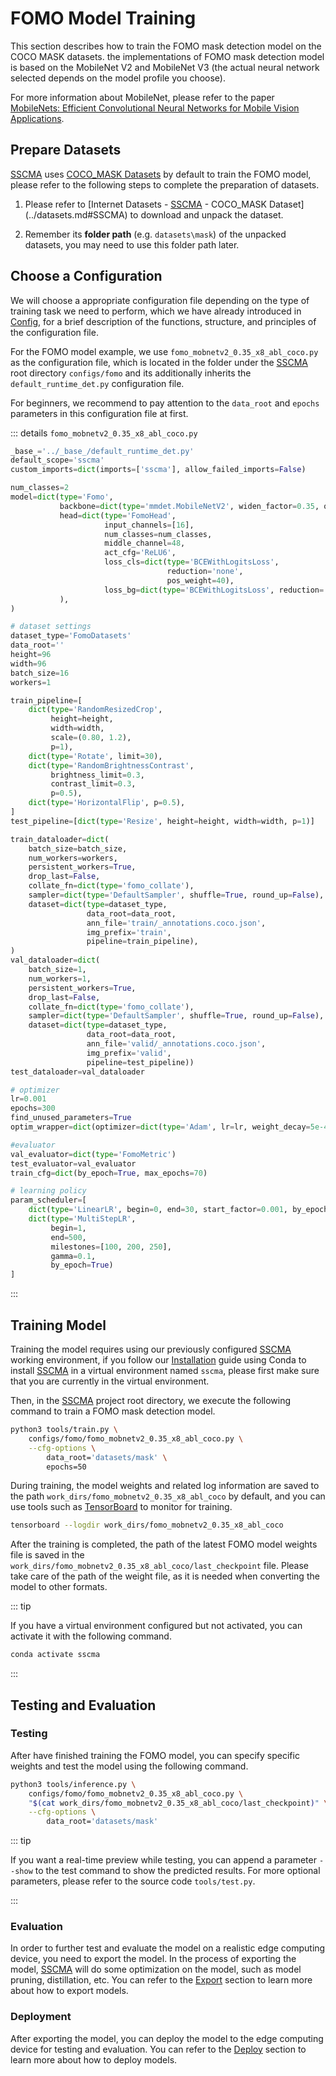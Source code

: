 # FOMO Model Training

This section describes how to train the FOMO mask detection model on the COCO MASK datasets. the implementations of FOMO mask detection model is based on the MobileNet V2 and MobileNet V3 (the actual neural network selected depends on the model profile you choose).

For more information about MobileNet, please refer to the paper [MobileNets: Efficient Convolutional Neural Networks for Mobile Vision Applications](https://arxiv.org/pdf/1704.04861.pdf).

## Prepare Datasets

[SSCMA](https://github.com/Seeed-Studio/ModelAssistant) uses [COCO_MASK Datasets](../datasets.md#SSCMA) by default to train the FOMO model, please refer to the following steps to complete the preparation of datasets.

1. Please refer to \[Internet Datasets - [SSCMA](https://github.com/Seeed-Studio/ModelAssistant) - COCO_MASK Dataset\](../datasets.md#SSCMA) to download and unpack the dataset.

2. Remember its **folder path** (e.g. `datasets\mask`) of the unpacked datasets, you may need to use this folder path later.

## Choose a Configuration

We will choose a appropriate configuration file depending on the type of training task we need to perform, which we have already introduced in [Config](../config.md), for a brief description of the functions, structure, and principles of the configuration file.

For the FOMO model example, we use `fomo_mobnetv2_0.35_x8_abl_coco.py` as the configuration file, which is located in the folder under the [SSCMA](https://github.com/Seeed-Studio/ModelAssistant) root directory `configs/fomo` and its additionally inherits the `default_runtime_det.py` configuration file.

For beginners, we recommend to pay attention to the `data_root` and `epochs` parameters in this configuration file at first.

::: details `fomo_mobnetv2_0.35_x8_abl_coco.py`

```python
_base_='../_base_/default_runtime_det.py'
default_scope='sscma'
custom_imports=dict(imports=['sscma'], allow_failed_imports=False)

num_classes=2
model=dict(type='Fomo',
           backbone=dict(type='mmdet.MobileNetV2', widen_factor=0.35, out_indices=(2,)),
           head=dict(type='FomoHead',
                     input_channels=[16],
                     num_classes=num_classes,
                     middle_channel=48,
                     act_cfg='ReLU6',
                     loss_cls=dict(type='BCEWithLogitsLoss',
                                   reduction='none',
                                   pos_weight=40),
                     loss_bg=dict(type='BCEWithLogitsLoss', reduction='none'),
           ),
)

# dataset settings
dataset_type='FomoDatasets'
data_root=''
height=96
width=96
batch_size=16
workers=1

train_pipeline=[
    dict(type='RandomResizedCrop',
         height=height,
         width=width,
         scale=(0.80, 1.2),
         p=1),
    dict(type='Rotate', limit=30),
    dict(type='RandomBrightnessContrast',
         brightness_limit=0.3,
         contrast_limit=0.3,
         p=0.5),
    dict(type='HorizontalFlip', p=0.5),
]
test_pipeline=[dict(type='Resize', height=height, width=width, p=1)]

train_dataloader=dict(
    batch_size=batch_size,
    num_workers=workers,
    persistent_workers=True,
    drop_last=False,
    collate_fn=dict(type='fomo_collate'),
    sampler=dict(type='DefaultSampler', shuffle=True, round_up=False),
    dataset=dict(type=dataset_type,
                 data_root=data_root,
                 ann_file='train/_annotations.coco.json',
                 img_prefix='train',
                 pipeline=train_pipeline),
)
val_dataloader=dict(
    batch_size=1,
    num_workers=1,
    persistent_workers=True,
    drop_last=False,
    collate_fn=dict(type='fomo_collate'),
    sampler=dict(type='DefaultSampler', shuffle=True, round_up=False),
    dataset=dict(type=dataset_type,
                 data_root=data_root,
                 ann_file='valid/_annotations.coco.json',
                 img_prefix='valid',
                 pipeline=test_pipeline))
test_dataloader=val_dataloader

# optimizer
lr=0.001
epochs=300
find_unused_parameters=True
optim_wrapper=dict(optimizer=dict(type='Adam', lr=lr, weight_decay=5e-4,eps=1e-7))

#evaluator
val_evaluator=dict(type='FomoMetric')
test_evaluator=val_evaluator
train_cfg=dict(by_epoch=True, max_epochs=70)

# learning policy
param_scheduler=[
    dict(type='LinearLR', begin=0, end=30, start_factor=0.001, by_epoch=False),  # warm-up
    dict(type='MultiStepLR',
         begin=1,
         end=500,
         milestones=[100, 200, 250],
         gamma=0.1,
         by_epoch=True)
]
```

:::

## Training Model

Training the model requires using our previously configured [SSCMA](https://github.com/Seeed-Studio/ModelAssistant) working environment, if you follow our [Installation](../../introduction/installation.md) guide using Conda to install [SSCMA](https://github.com/Seeed-Studio/ModelAssistant) in a virtual environment named `sscma`, please first make sure that you are currently in the virtual environment.

Then, in the [SSCMA](https://github.com/Seeed-Studio/ModelAssistant) project root directory, we execute the following command to train a FOMO mask detection model.

```sh
python3 tools/train.py \
    configs/fomo/fomo_mobnetv2_0.35_x8_abl_coco.py \
    --cfg-options \
        data_root='datasets/mask' \
        epochs=50
```

During training, the model weights and related log information are saved to the path `work_dirs/fomo_mobnetv2_0.35_x8_abl_coco` by default, and you can use tools such as [TensorBoard](https://www.tensorflow.org/tensorboard/get_started) to monitor for training.

```sh
tensorboard --logdir work_dirs/fomo_mobnetv2_0.35_x8_abl_coco
```

After the training is completed, the path of the latest FOMO model weights file is saved in the `work_dirs/fomo_mobnetv2_0.35_x8_abl_coco/last_checkpoint` file. Please take care of the path of the weight file, as it is needed when converting the model to other formats.

::: tip

If you have a virtual environment configured but not activated, you can activate it with the following command.

```sh
conda activate sscma
```

:::

## Testing and Evaluation

### Testing

After have finished training the FOMO model, you can specify specific weights and test the model using the following command.

```sh
python3 tools/inference.py \
    configs/fomo/fomo_mobnetv2_0.35_x8_abl_coco.py \
    "$(cat work_dirs/fomo_mobnetv2_0.35_x8_abl_coco/last_checkpoint)" \
    --cfg-options \
        data_root='datasets/mask'
```

::: tip

If you want a real-time preview while testing, you can append a parameter `--show` to the test command to show the predicted results. For more optional parameters, please refer to the source code `tools/test.py`.

:::

### Evaluation

In order to further test and evaluate the model on a realistic edge computing device, you need to export the model. In the process of exporting the model, [SSCMA](https://github.com/Seeed-Studio/ModelAssistant) will do some optimization on the model, such as model pruning, distillation, etc. You can refer to the [Export](../export/overview) section to learn more about how to export models.

### Deployment

After exporting the model, you can deploy the model to the edge computing device for testing and evaluation. You can refer to the [Deploy](./../../deploy/overview.md) section to learn more about how to deploy models.
